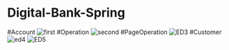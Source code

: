 # Digital-Bank-Spring
#Account
![first](https://github.com/Khaddan/Digital-Bank-Spring/assets/97314637/e52a13bd-0d44-4e8e-a972-85e74bdf3fe1)
#Operation
![second](https://github.com/Khaddan/Digital-Bank-Spring/assets/97314637/01b3fe1f-9552-462c-b3e5-0a79905a63b0)
#PageOperation
![ED3](https://github.com/Khaddan/Digital-Bank-Spring/assets/97314637/2567f840-f5f8-45fe-ba18-d92bfb7a9087)
#Customer
![ed4](https://github.com/Khaddan/Digital-Bank-Spring/assets/97314637/98af612c-ddff-4a60-bb43-efb1e4462891)
![ED5](https://github.com/Khaddan/Digital-Bank-Spring/assets/97314637/1981b4b8-36bb-495e-acd5-a4375710f237)

